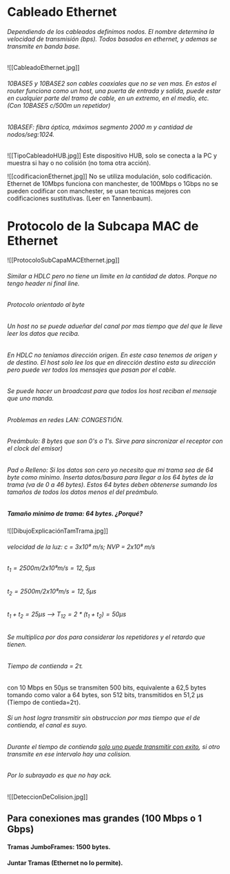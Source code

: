 # Cableado Ethernet
###### Dependiendo de los cableados definimos nodos. El nombre determina la velocidad de transmisión (bps). Todos basados en ethernet, y ademas se transmite en banda base.
![[CableadoEthernet.jpg]]
###### 10BASE5 y 10BASE2 son cables coaxiales que no se ven mas. En estos el router funciona como un host, una puerta de entrada y salida, puede estar en cualquier parte del tramo de cable, en un extremo, en el medio, etc. (Con 10BASE5 c/500m un repetidor)
###### 10BASEF: fibra óptica, máximos segmento 2000 m y cantidad de nodos/seg:1024.
![[TipoCableadoHUB.jpg]]
Este dispositivo HUB, solo se conecta a la PC y muestra si hay o no colisión (no toma otra acción).

![[codificacionEthernet.jpg]]
No se utiliza modulación, solo codificación.
Ethernet de 10Mbps funciona con manchester, de 100Mbps o 1Gbps no se pueden codificar con manchester, se usan tecnicas mejores con codificaciones sustitutivas. (Leer en Tannenbaum).
# Protocolo de la Subcapa MAC de Ethernet
![[ProtocoloSubCapaMACEthernet.jpg]]
###### Similar a HDLC pero no tiene un limite en la cantidad de datos. Porque no tengo header ni final line. 
###### Protocolo orientado al byte
###### Un host no se puede adueñar del canal por mas tiempo que del que le lleve leer los datos que reciba.
###### En HDLC no teníamos dirección origen. En este caso tenemos de origen y de destino. El host solo lee los que en dirección destino esta su dirección pero puede ver todos los mensajes que pasan por el cable.
###### Se puede hacer un broadcast para que todos los host reciban el mensaje que uno manda. 
###### Problemas en redes LAN: CONGESTIÓN.
###### Preámbulo: 8 bytes que son 0's o 1's. Sirve para sincronizar el receptor con el clock del emisor)  
###### Pad o Relleno: Si los datos son cero yo necesito que mi trama sea de 64 byte como mínimo. Inserta datos/basura para llegar a los 64 bytes de la trama (va de 0 a 46 bytes). Estos 64 bytes deben obtenerse sumando los tamaños de todos los datos menos el del preámbulo.

##### Tamaño minimo de trama: 64 bytes. ¿Porqué?
![[DibujoExplicaciónTamTrama.jpg]]
###### velocidad de la luz: c = 3x10⁸ m/s; NVP = 2x10⁸ m/s
###### $t_1 = 2500 m / 2x10⁸ m/s = 12,5 μs$
###### $t_2 = 2500 m / 2x10⁸ m/s = 12,5 μs$
###### $t_1 + t_2 = 25 μs$ --> $T_12 = 2*(t_1+t_2) = 50 μs$
###### Se multiplica por dos para considerar los repetidores y el retardo que tienen.
###### Tiempo de contienda = 2τ. 
con 10 Mbps en 50μs se transmiten 500 bits, equivalente a 62,5 bytes 
tomando como valor a 64 bytes, son 512 bits, transmitidos en 51,2 μs (Tiempo de contieda=2τ).
###### Si un host logra transmitir sin obstruccion por mas tiempo que el de contienda, el canal es suyo. 
###### Durante el tiempo de contienda <u>solo uno puede transmitir con exito</u>, si  otro transmite en ese intervalo hay una colision. 
###### Por lo subrayado es que no hay ack. 
![[DeteccionDeColision.jpg]]
## Para conexiones mas grandes (100 Mbps o 1 Gbps)
#### Tramas JumboFrames: 1500 bytes.
#### Juntar Tramas (Ethernet no lo permite).
